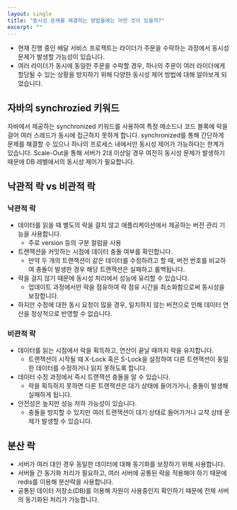```yaml
---
layout: single
title: "동시성 문제를 해결하는 방법들에는 어떤 것이 있을까?"
excerpt: ""
---
```


- 현재 진행 중인 배달 서비스 프로젝트는 라이더가 주문을 수락하는 과정에서 동시성 문제가 발생할 가능성이 있습니다.
- 여러 라이더가 동시에 동일한 주문을 수락할 경우, 하나의 주문이 여러 라이더에게 할당될 수 있는 상황을 방지하기 위해 다양한 동시성 제어 방법에 대해 알아보게 되었습니다.

## 자바의 synchrozied 키워드

자바에서 제공하는 synchronized 키워드를 사용하여 특정 메소드나 코드 블록에 락을 걸어 여러 스레드가 동시에 접근하지 못하게 합니다. synchronized를 통해 간단하게 문제를 해결할 수 있으나 하나의 프로세스 내에서만 동시성 제어가 가능하다는 한계가 있습니다. Scale-Out을 통해 서버가 2대 이상일 경우 여전히 동시성 문제가 발생하기 때문에 DB 레벨에서의 동시성 제어가 필요합니다.

## 낙관적 락 vs 비관적 락

### 낙관적 락

- 데이터를 읽을 때 별도의 락을 걸지 않고 애플리케이션에서 제공하는 버전 관리 기능을 사용합니다.
  - 주로 version 등의 구분 컬럼을 사용
- 트랜잭션을 커밋하는 시점에 데이터 충돌 여부를 확인합니다.
  - 만약 두 개의 트랜잭션이 같은 데이터를 수정하려고 할 때, 버전 번호를 비교하여 충돌이 발생한 경우 해당 트랜잭션은 실패하고 롤백됩니다.   
- 락을 걸지 않기 때문에 동시성 처리에서 성능에 유리할 수 있습니다.
  - 업데이트 과정에서만 락을 점유하여 락 점유 시간을 최소화함으로써 동시성을 보장합니다.
- 하지만 수정에 대한 동시 요청이 많을 경우, 일치하지 않는 버전으로 인해 데이터 연산을 정상적으로 반영할 수 없습니다.

### 비관적 락

- 데이터를 읽는 시점에서 락을 획득하고, 연산이 끝날 때까지 락을 유지합니다.
  - 트랜잭션이 시작될 때 X-Lock 혹은 S-Lock을 설정하여 다른 트랜잭션이 동일한 데이터를 수정하거나 읽지 못하도록 합니다.
- 데이터 수정 과정에서 즉시 트랜잭션 충돌을 알 수 있습니다.
  - 락을 획득하지 못하면 다른 트랜잭션은 대기 상태에 들어가거나, 충돌이 발생해 실패하게 됩니다. 
- 안전성은 높지만 성능 저하 가능성이 있습니다.
  - 충돌을 방지할 수 있지만 여러 트랜잭션이 대기 상태로 들어가거나 교착 상태 문제가 발생할 수 있습니다.

## 분산 락

- 서버가 여러 대인 경우 동일한 데이터에 대해 동기화를 보장하기 위해 사용합니다.
- 서버들 간 동기화 처리가 필요하고, 여러 서버에 공통된 락을 적용해야 하기 때문에 redis를 이용해 분산락을 사용합니다.
- 공통된 데이터 저장소(DB)를 이용해 자원이 사용중인지 확인하기 때문에 전체 서버의 동기화된 처리가 가능합니다.
